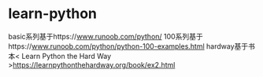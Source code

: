 # learn-python
basic系列基于https://www.runoob.com/python/
100系列基于https://www.runoob.com/python/python-100-examples.html
hardway基于书本< Learn Python the Hard Way >https://learnpythonthehardway.org/book/ex2.html
